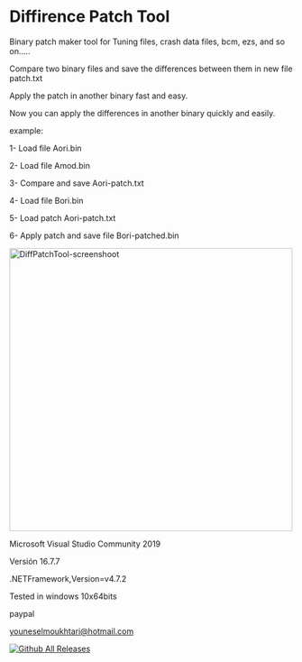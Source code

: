 # Diffirence Patch Tool

 Binary patch maker tool for Tuning files, crash data files, bcm, ezs, and so on.....
 
Compare two binary files and save the differences between them in new file patch.txt


Apply the patch in another binary fast and easy.


Now you can apply the differences in another binary quickly and easily.


example:
 
 
1- Load file Aori.bin

2- Load file Amod.bin

3- Compare and save Aori-patch.txt

4- Load file Bori.bin

5- Load patch Aori-patch.txt

6- Apply patch and save file Bori-patched.bin






<img width="502" alt="DiffPatchTool-screenshoot" src="https://github.com/youneselmoukhtari/Diffirence-Patch-Tool/assets/77995729/d7dfd2a1-ae2a-4935-84e7-78b012ff073d">



Microsoft Visual Studio Community 2019

Versión 16.7.7

.NETFramework,Version=v4.7.2

Tested in windows 10x64bits





paypal 

youneselmoukhtari@hotmail.com


[![Github All Releases](https://img.shields.io/github/downloads/reproteq/DiffPatchTool/total.svg)]()
